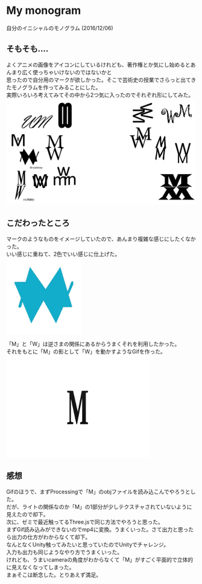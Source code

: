 # My monogram
自分のイニシャルのモノグラム (2016/12/06)  

## そもそも....
よくアニメの画像をアイコンにしているけれども、著作権とか気にし始めるとあんまり広く使っちゃいけないのではないかと  
思ったので自分用のマークが欲しかった。そこで芸術史の授業でさらっと出てきたモノグラムを作ってみることにした。  
実際いろいろ考えてみてその中から2つ気に入ったのでそれぞれ形にしてみた。  
<img src="https://github.com/wmrn/My_monogram/blob/master/data/My monogram.jpg" width="500"/>  

## こだわったところ
マークのようなものをイメージしていたので、あんまり複雑な感じにしたくなかった。  
いい感じに重ねて、2色でいい感じに仕上げた。  
<img src="https://github.com/wmrn/My_monogram/blob/master/data/myMark.jpg" width="200"/>  

「M」と「W」は逆さまの関係にあるからうまくそれを利用したかった。  
それをもとに「M」の影として「W」を動かすようなGifを作った。  
<img src="https://github.com/wmrn/My_monogram/blob/master/data/MyGif.gif" width="380"/>  

## 感想
Gifのほうで、まずProcessingで「M」のobjファイルを読み込こんでやろうとした。  
だが、ライトの関係なのか「M」の1部分が少しテクスチャされていないように見えたので却下。  
次に、ゼミで最近触ってるThree.jsで同じ方法でやろうと思った。  
まずGif読み込みができないのでmp4に変換。うまくいった。さて出力と思ったら出力の仕方がわからなくて却下。  
なんとなくUnity触ってみたいと思っていたのでUnityでチャレンジ。  
入力も出力も同じようなやり方でうまくいった。  
けれども、うまいcameraの角度がわからなくて「M」がすごく平面的で立体的に見えなくなってしまった。  
まぁそこは断念した。とりあえず満足。  
